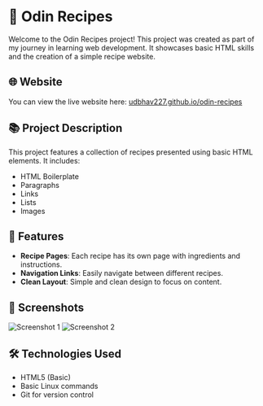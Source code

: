 # 🍲 Odin Recipes

Welcome to the Odin Recipes project! This project was created as part of my journey in learning web development. It showcases basic HTML skills and the creation of a simple recipe website.

## 🌐 Website

You can view the live website here: [udbhav227.github.io/odin-recipes](https://udbhav227.github.io/odin-recipes/)

## 📚 Project Description

This project features a collection of recipes presented using basic HTML elements. It includes:

- HTML Boilerplate
- Paragraphs
- Links
- Lists
- Images

## 📝 Features

- **Recipe Pages**: Each recipe has its own page with ingredients and instructions.
- **Navigation Links**: Easily navigate between different recipes.
- **Clean Layout**: Simple and clean design to focus on content.

## 📸 Screenshots

![Screenshot 1](path/to/screenshot1.png)
![Screenshot 2](path/to/screenshot2.png)

## 🛠️ Technologies Used

- HTML5 (Basic)
- Basic Linux commands
- Git for version control
